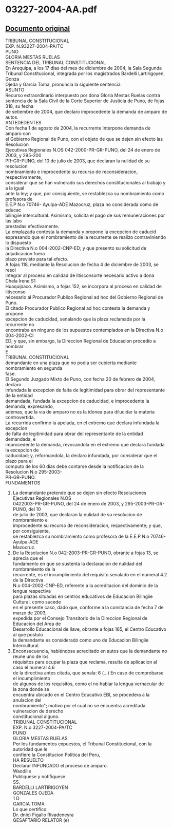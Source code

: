 
03227-2004-AA.pdf
=================
  
[Documento original](https://tc.gob.pe/jurisprudencia/2005/03227-2004-AA.pdf)  
---  
TRIBUNAL CONSTITUCIONAL  
EXP. N.93227-2004-PA/TC  
PUNO  
GLORIA MESTAS RUELAS  
SENTENCIA DEL TRIBUNAL CONSTITUCIONAL  
En Arequipa, a los 17 dias del mes de diciembre de 2004, la Sala Segunda  
Tribunal Constitucional, integrada por los magistrados Bardelli Lartirigoyen, Gonza  
Ojeda y Garcia Toma, pronuncia la siguiente sentencia  
ASUNTO  
Recurso extraordinario interpuesto por dona Gloria Mestas Ruelas contra  
sentencia de la Sala Civil de la Corte Superior de Justicia de Puno, de fojas 318, su fecha  
de setiembre de 2004, que declaro improcedente la demanda de amparo de autos.  
ANTEDEDENTES  
Con fecha 1 de agosto de 2004, la recurrente interpone demanda de amparo con  
el Gobierno Regional de Puno, con el objeto de que se dejen sin efecto las Resolucion  
Ejecutivas Regionales N.OS 042-2000-PR-GR-PUNO, del 24 de enero de 2003, y 295-200  
PR-GR-PUNO, del 10 de julio de 2003, que declaran la nulidad de su resolucion  
nombramiento e improcedente su recurso de reconsideracion, respectivamente,  
considerar que se han vulnerado sus derechos constitucionales al trabajo y a la igual  
ante la ley; y que, por consiguiente, se restablezca su nombramiento como profesora de  
E.E.P N.o 70746- Ayulpa-ADE Mazocruz, plaza no considerada como de educac  
bilingiie intercultural. Asimismo, solicita el pago de sus remuneraciones por las labo  
prestadas efectivamente.  
La emplazada contesta la demanda y propone la excepcion de caducid  
expresando que el nombramiento de la recurrente se realizo contraviniendo lo dispuesto  
la Directiva N.o 004-2002-CNP-ED; y que presento su solicitud de adjudicacion fuera  
plazo previsto para tal efecto.  
A fojas 118, mediante la Resolucion de fecha 4 de diciembre de 2003, se resol  
integrar al proceso en calidad de litisconsorte necesario activo a dona Chela Irene S1  
Huaquipaco. Asimismo, a fojas 152, se incorpora al proceso en calidad de litisconso  
nécesario al Procurador Publico Regional ad hoc del Gobierno Regional de Puno.  
El citado Procurador Publico Regional ad hoc contesta la demanda y propone  
excepcion de caducidad, senalando que la plaza reclamada por la recurrente no  
encontraba en ninguno de los supuestos contemplados en la Directiva N.o 004-2002-CI  
ED; y que, sin embargo, la Direccion Regional de Educacion procedio a nombrar  
E  
TRIBUNAL CONSTITUCIONAL  
demandante en una plaza que no podia ser cubierta mediante nombramiento en segunda  
fase.  
El Segundo Juzgado Mixto de Puno, con fecha 20 de febrero de 2004, declaro  
infundada la excepcion de falta de legitimidad para obrar del representante de la entidad  
demandada, fundada la excepcion de caducidad, e improcedente la demanda, expresando,  
ademas, que la via de amparo no es la idonea para dilucidar la materia controvertida.  
La recurrida confirmo la apelada, en el extremo que declara infundada la excepcion  
de falta de legitimidad para obrar del representante de la entidad demandada, e  
improcedente la demanda, revocandola en el extremo que declara fundada la excepcion de  
caducidad; y, reformandola, la declaro infundada, por considerar que el plazo para el  
computo de los 60 dias debe contarse desde la notificacion de la Resolucion N.o 295-2003-  
PR-GR-PUNO.  
FUNDAMENTOS  
1. La demandante pretende que se dejen sin efecto Resoluciones Ejecutivas Regionales N.OS  
0422003-PR-GR-PUNO, del 24 de enero de 2003, y 295-2003-PR-GR-PUNO, del 10  
de julio de 2003, que declaran la nulidad de su resolucion de nombramiento e  
improcedente su recurso de reconsideracion, respectivamente; y que, por consiguiente,  
se restablezca su nombramiento como profesora de la E.E.P N.o 70746- Ayulpa-ADE  
Mazocruz.  
2. De la Resolucion N.o 042-2003-PR-GR-PUNO, obrante a fojas 13, se aprecia que el  
fundamento en que se sustenta la declaracion de nulidad del nombramiento de la  
recurrente, es el incumplimiento del requisito senalado en el numeral 4.2 de la Directiva  
N.o 004-2002-CNP-ED, referente a la acreditacion del dominio de la lengua respectiva  
para plazas situadas en centros educativos de Educacion Bilingiie Cultural, como sucede  
en el presente caso, dado que, conforme a la constancia de fecha 7 de marzo de 2003,  
expedida por el Consejo Transitorio de la Direccion Regional de Educacion del Area de  
Desarrollo Educacional de Ilave, obrante a fojas 165, el Centro Educativo al que postulo  
la demandante es considerado como uno de Educacion Bilingiie Intercultural.  
3. Enconsecuencia, habiéndose acreditado en autos que la demandante no reune uno de los  
réquisitos para ocupar la plaza que reclama, resulta de aplicacion al caso el numeral 4.6  
de la directiva antes citada, que senala: 6 (...) En caso de comprobarse el incumplimiento  
de algunos de los requisitos, como el no hablar la lengua vernacular de la zona donde se  
encuentra ubicado en el Centro Educativo EBI, se procedera a la anulacion del  
nombramiento"; motivo por el cual no se encuentra acreditada vulneracion de derecho  
constitucional alguno.  
TRIBUNAL CONSTITUCIONAL  
EXP. N.o 3227-2004-PA/TC  
PUNO  
GLORIA MESTAS RUELAS  
Por los fundamentos expuestos, el Tribunal Constitucional, con la autoridad que le  
confiere la Constitucion Politica del Peru,  
HA RESUELTO  
Declarar INFUNDADO el proceso de amparo.  
Waodille  
Publiquese y notifiquese.  
SS.  
BARDELLI LARTIRIGOYEN  
GONZALES OJEDA  
1 D  
GARCIA TOMA  
Lo que certifico:  
Dr. dnie) Figallo Rivadeneyra  
GESAFTARIO RELATOR (e)